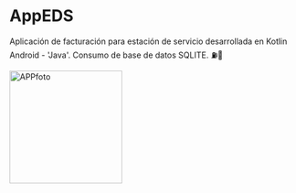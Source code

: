 # AppEDS
Aplicación de facturación para estación de servicio desarrollada en Kotlin Android - 'Java'. Consumo de base de datos SQLITE. ⛽🚗

<img width="197" alt="APPfoto" src="https://user-images.githubusercontent.com/110130518/189123650-de5ee556-b412-468e-b7e0-b10b98a45b71.png">

